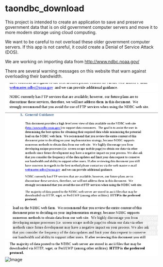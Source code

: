 # taondbc_download

This project is intended to create an application to save and preserve government data that is on old government computer servers and move it to more modern storage using cloud computing.

We want to be careful to not overload these older government computer servers. 
If this app is not careful, it could create a Denial of Service Attack (DOS).  

We are working on importing data from http://www.ndbc.noaa.gov/ 

There are several warning messages on this website that warn against overloading their bandwidth. 

![Image](./readmepics/furtherquestions.png?raw=true)
![Image](./readmepics/futureplansdiscontinueftpavoidit.png?raw=true)
![Image](./readmepics/generalguidancefromndbc_web_data_guidepdf.png?raw=true)
![Image](./readmepics/generalguidelinebandwidthrequest.png?raw=true)
![Image](./readmepics/httppreferredprotocol.png?raw=true)
![Image](./readmepics/ndbc_web_data_guide.png?raw=true)

